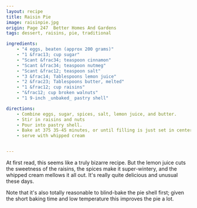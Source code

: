 ```yaml
---
layout: recipe
title: Raisin Pie
image: raisinpie.jpg
origin: Page 247  Better Homes And Gardens
tags: dessert, raisins, pie, traditional

ingredients:
    - "4 eggs, beaten (approx 200 grams)"
    - "1 &frac13; cup sugar"
    - "Scant &frac34; teaspoon cinnamon"
    - "Scant &frac34; teaspoon nutmeg"
    - "Scant &frac12; teaspoon salt"
    - "3 &frac14; Tablespoons lemon juice"  
    - "2 &frac23; Tablespoons butter, melted"
    - "1 &frac12; cup raisins"
    - "&frac12; cup broken walnuts"
    - "1 9-inch _unbaked_ pastry shell" 

directions:
    - Combine eggs, sugar, spices, salt, lemon juice, and butter.
    - Stir in raisins and nuts
    - Pour into pastry shell.
    - Bake at 375 35-45 minutes, or until filling is just set in center.
    - serve with whipped cream


---
```

At first read, this seems like a truly bizarre recipe.  But the lemon juice cuts the sweetness of the raisins, the spices make it super-wintery, and the whipped cream mellows it all out.  It's really quite delicious and unusual these days.

Note that it's also totally reasonable to blind-bake the pie shell first; given the short baking time and low temperature this improves the pie a lot.
